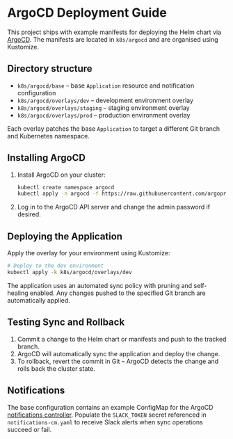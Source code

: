 # ArgoCD Deployment Guide

This project ships with example manifests for deploying the Helm chart via [ArgoCD](https://argo-cd.readthedocs.io/).
The manifests are located in `k8s/argocd` and are organised using Kustomize.

## Directory structure

- `k8s/argocd/base` – base `Application` resource and notification configuration
- `k8s/argocd/overlays/dev` – development environment overlay
- `k8s/argocd/overlays/staging` – staging environment overlay
- `k8s/argocd/overlays/prod` – production environment overlay

Each overlay patches the base `Application` to target a different Git branch and Kubernetes namespace.

## Installing ArgoCD

1. Install ArgoCD on your cluster:
   ```bash
   kubectl create namespace argocd
   kubectl apply -n argocd -f https://raw.githubusercontent.com/argoproj/argo-cd/stable/manifests/install.yaml
   ```
2. Log in to the ArgoCD API server and change the admin password if desired.

## Deploying the Application

Apply the overlay for your environment using Kustomize:

```bash
# Deploy to the dev environment
kubectl apply -k k8s/argocd/overlays/dev
```

The application uses an automated sync policy with pruning and self-healing enabled.
Any changes pushed to the specified Git branch are automatically applied.

## Testing Sync and Rollback

1. Commit a change to the Helm chart or manifests and push to the tracked branch.
2. ArgoCD will automatically sync the application and deploy the change.
3. To rollback, revert the commit in Git – ArgoCD detects the change and rolls back the cluster state.

## Notifications

The base configuration contains an example ConfigMap for the ArgoCD [notifications controller](https://argo-cd.readthedocs.io/en/stable/operator-manual/notifications/).
Populate the `SLACK_TOKEN` secret referenced in `notifications-cm.yaml` to receive Slack alerts when sync operations succeed or fail.
